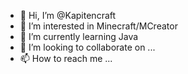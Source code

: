 - 👋 Hi, I’m @Kapitencraft
- 👀 I’m interested in Minecraft/MCreator
- 🌱 I’m currently learning Java
- 💞️ I’m looking to collaborate on ...
- 📫 How to reach me ...

<!---
Kapitencraft/Kapitencraft is a ✨ special ✨ repository because its `README.md` (this file) appears on your GitHub profile.
You can click the Preview link to take a look at your changes.
--->
